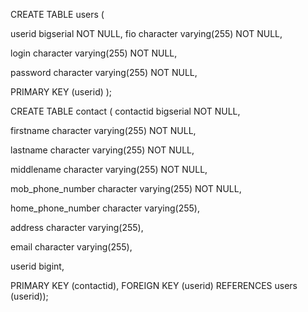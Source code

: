 CREATE TABLE users
(

userid bigserial NOT NULL,
fio character varying(255) NOT NULL,

login character varying(255) NOT NULL,

password character varying(255) NOT NULL,

PRIMARY KEY (userid)
);

CREATE TABLE contact
(
contactid bigserial NOT NULL,

firstname character varying(255) NOT NULL,

lastname character varying(255) NOT NULL,

middlename character varying(255) NOT NULL,

mob_phone_number character varying(255) NOT NULL,

home_phone_number character varying(255),

address character varying(255),

email character varying(255),

userid bigint,

PRIMARY KEY (contactid),
FOREIGN KEY (userid)
 REFERENCES users (userid));